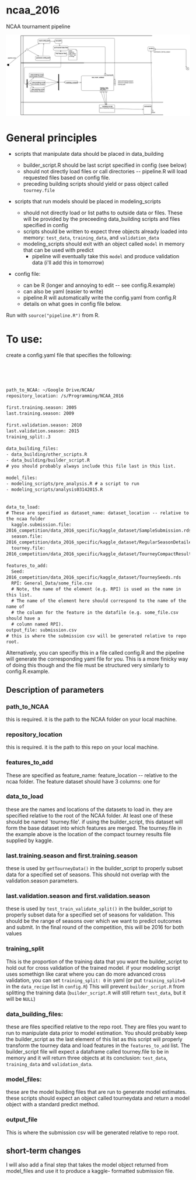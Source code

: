 


# ncaa_2016
NCAA tournament pipeline

![](ActivityDiagram1.svg)

# General principles

* scripts that manipulate data should be placed in data_building
	* builder_script.R should be last script specified in config (see below)
	* should not directly load files or call directories -- pipeline.R will load requested files based on config file. 
	* preceding building scripts should yield or pass object called `tourney.file`

* scripts that run models should be placed in modeling_scripts
	* should not directly load or list paths to  outside data or files. These will be provided by the preceeding data_building scripts and files specified in config
	* scripts should be written to expect three objects already loaded into memory: `test_data`, `training_data`, and `validation_data`
	* modeling_scripts should exit with an object called `model` in memory that can be used with predict
		* pipeline will eventually take this `model` and produce validation data (i'll add this in tomorrow)
* config file:
	* can be R (longer and annoying to edit -- see config.R.example)
	* can also be yaml (easier to write)
	* pipeline.R will automatically write the config.yaml from config.R
	* details on what goes in config file below.


Run with `source("pipeline.R")` from R.

# To use: 


create a config.yaml file that specifies the following: 

```{yaml}




path_to_NCAA: ~/Google Drive/NCAA/
repository_location: /s/Programming/NCAA_2016

first.training.season: 2005
last.training.season: 2009

first.validation.season: 2010
last.validation.season: 2015
training_split:.3

data_building_files:
- data_building/other_scripts.R 
- data_building/builder_script.R
# you should probably always include this file last in this list. 

model_files:
- modeling_scripts/pre_analysis.R # a script to run
- modeling_scripts/analysis03142015.R


data_to_load:
# These are specified as dataset_name: dataset_location -- relative to the ncaa folder
  kaggle.submission.file: 2016_competition/data_2016_specific/kaggle_dataset/SampleSubmission.rds
  season.file: 2016_competition/data_2016_specific/kaggle_dataset/RegularSeasonDetailedResults.csv
  tourney.file: 2016_competition/data_2016_specific/kaggle_dataset/TourneyCompactResults.csv

features_to_add:
  Seed: 2016_competition/data_2016_specific/kaggle_dataset/TourneySeeds.rds
  RPI: General_Data/some_file.csv
  # Note, the name of the element (e.g. RPI) is used as the name in this list.
  # The name of the element here should correspond to the name of the name of
  # the column for the feature in the datafile (e.g. some_file.csv should have a
  # column named RPI).
output_file: submission.csv
# this is where the submission csv will be generated relative to repo root. 

```

Alternatively, you can specifiy this in a file called config.R and the pipeline
will generate the corresponding yaml file for you. This is a more finicky way of
doing this though and the file must be structured very similarly to
config.R.example.

## Description of parameters

### path_to_NCAA

this is required. it is the path to the NCAA folder on your local machine. 

### repository_location

this is required. it is the path to this repo on your local machine.

### features_to_add

These are specified as feature_name: feature_location -- relative to the ncaa
folder. The feature dataset should have 3 columns: one for

### data_to_load

these are the names and locations of the datasets to load in. they are specified
relative to the root of the NCAA folder. At least one of these should be named
`tourney.file'. if using the builder_script, this dataset will form the base
dataset into which features are merged. The tourney.file in the example above is
the location of the compact tourney results file supplied by kaggle.


### last.training.season and first.training.season

these is used by `getTourneyData()` in the builder_script to properly subset
data for a specified set of  seasons. This should not overlap with the
validation.season parameters.

### last.validation.season and first.validation.season

these is used by `test_train_validate_split()` in the builder_script to properly
subset data for a specified set of  seasons for validation. This should be the
range of seasons over which we want to predict outcomes and submit. In the final
round of the competition, this will be 2016 for both values

### training_split

This is the proportion of the training data that you want the builder_script to
hold out for cross validation of the trained model. if your modeling script uses
somethign like carat where you can do more advanced cross validation, you can
set `training_split: 0` in yaml (or put `training_split=0` in the `data_recipe`
list in `config.R`) This will prevent `builder_script.R` from splitting the
training data (`builder_script.R` will still return `test_data`, but it will be
`NULL`)

### data_building_files:

these are files specified relative to the repo root. They are files you want to
run to manipulate data prior to model estimation. You should probably keep the
builder_script as the last element of this list  as this script will properly
transform the tourney data and load features in the `features_to_add` list. The
builder_script file will expect a dataframe called tourney.file to be in memory
and it will return three objects at its conclusion: `test_data`, `training_data`
and `validation_data`.


### model_files: 

these are the model building files that are run to generate model estimates.
these scripts should expect an object called tourneydata and return a model
object with a standard predict method.


### output_file
This is where the submission csv will be generated relative to repo root. 

## short-term changes

I will also add a final step that takes the model object returned from
model_files and use it to produce a kaggle- formatted submission file.




